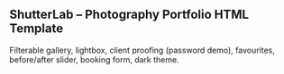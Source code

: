 ## ShutterLab – Photography Portfolio HTML Template

Filterable gallery, lightbox, client proofing (password demo), favourites, before/after slider, booking form, dark theme.
